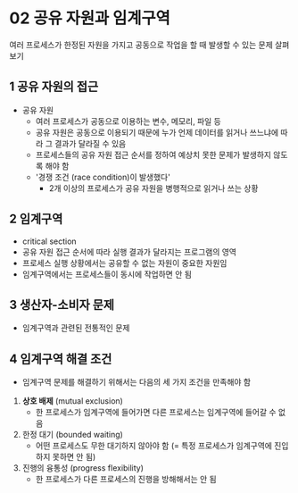 # 02 공유 자원과 임계구역
여러 프로세스가 한정된 자원을 가지고 공동으로 작업을 할 때 발생할 수 있는 문제 살펴보기

## 1 공유 자원의 접근
- 공유 자원
    - 여러 프로세스가 공동으로 이용하는 변수, 메모리, 파일 등
    - 공유 자원은 공동으로 이용되기 때문에 누가 언제 데이터를 읽거나 쓰느냐에 따라 그 결과가 달라질 수 있음
    - 프로세스들의 공유 자원 접근 순서를 정하여 예상치 못한 문제가 발생하지 않도록 해야 함
    - '경쟁 조건 (race condition)이 발생했다'
        - 2개 이상의 프로세스가 공유 자원을 병행적으로 읽거나 쓰는 상황

## 2 임계구역
- critical section
- 공유 자원 접근 순서에 따라 실행 결과가 달라지는 프로그램의 영역
- 프로세스 실행 상황에서는 공유할 수 없는 자원이 중요한 자원임
- 임계구역에서는 프로세스들이 동시에 작업하면 안 됨

## 3 생산자-소비자 문제
- 임계구역과 관련된 전통적인 문제

## 4 임계구역 해결 조건
- 임계구역 문제를 해결하기 위해서는 다음의 세 가지 조건을 만족해야 함
1. __상호 배제__ (mutual exclusion)
    - 한 프로세스가 임계구역에 들어가면 다른 프로세스는 임계구역에 들어갈 수 없음
2. 한정 대기 (bounded waiting)
    - 어떤 프로세스도 무한 대기하지 않아야 함 (= 특정 프로세스가 임계구역에 진입하지 못하면 안 됨)
3. 진행의 융통성 (progress flexibility)
    - 한 프로세스가 다른 프로세스의 진행을 방해해서는 안 됨